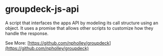 # groupdeck-js-api

A script that interfaces the apps API by modeling its call structure using an object. It uses a promise that allows other scripts to customize how they handle the response.

See More: [https://github.com/npholley/groupdeck](https://github.com/npholley/groupdeck)

